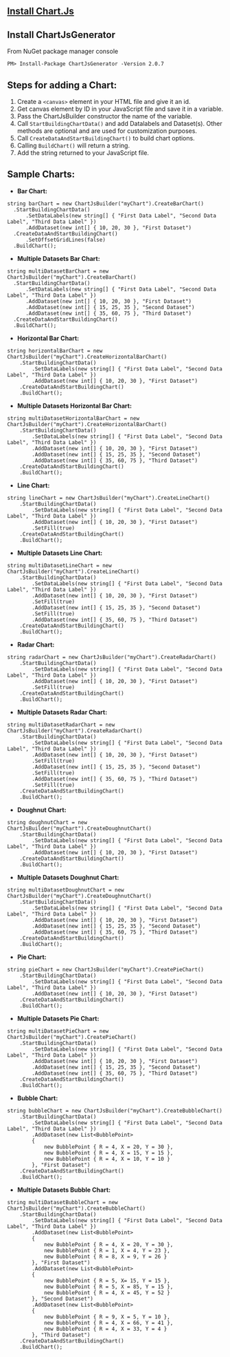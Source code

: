 ## [Install Chart.Js](http://www.chartjs.org/docs/latest/getting-started/installation.html)

## Install ChartJsGenerator 
From NuGet package manager console
```
PM> Install-Package ChartJsGenerator -Version 2.0.7
```

## Steps for adding a Chart:
1. Create a `<canvas>` element in your HTML file and give it an id.
2. Get canvas element by ID in your JavaScript file and save it in a variable.
3. Pass the ChartJsBuilder constructor the name of the variable.
4. Call `StartBuildingChartData()` and add Datalabels and Dataset(s). Other methods are optional and are used for customization purposes.
6. Call `CreateDataAndStartBuildingChart()` to build chart options.
7. Calling `BuildChart()` will return a string.
8. Add the string returned to your JavaScript file.

## Sample Charts: 
   - **Bar Chart:** 
  ```
string barChart = new ChartJsBuilder("myChart").CreateBarChart()
	.StartBuildingChartData()
		.SetDataLabels(new string[] { "First Data Label", "Second Data Label", "Third Data Label" })
		.AddDataset(new int[] { 10, 20, 30 }, "First Dataset")
	.CreateDataAndStartBuildingChart()
		.SetOffsetGridLines(false)
	.BuildChart();
  ```        
  - **Multiple Datasets Bar Chart:** 
  ```
string multiDatasetBarChart = new ChartJsBuilder("myChart").CreateBarChart()
	.StartBuildingChartData() 
		.SetDataLabels(new string[] { "First Data Label", "Second Data Label", "Third Data Label" }) 
		.AddDataset(new int[] { 10, 20, 30 }, "First Dataset")
		.AddDataset(new int[] { 15, 25, 35 }, "Second Dataset")
		.AddDataset(new int[] { 35, 60, 75 }, "Third Dataset")
	.CreateDataAndStartBuildingChart()
	.BuildChart();
  ```
  - **Horizontal Bar Chart:**
```
string horizontalBarChart = new ChartJsBuilder("myChart").CreateHorizontalBarChart()
	.StartBuildingChartData()
		.SetDataLabels(new string[] { "First Data Label", "Second Data Label", "Third Data Label" })
		.AddDataset(new int[] { 10, 20, 30 }, "First Dataset")
	.CreateDataAndStartBuildingChart()
	.BuildChart();
```

  - **Multiple Datasets Horizontal Bar Chart:** 
```
string multiDatasetHorizontalBarChart = new ChartJsBuilder("myChart").CreateHorizontalBarChart()
	.StartBuildingChartData()
		.SetDataLabels(new string[] { "First Data Label", "Second Data Label", "Third Data Label" })
		.AddDataset(new int[] { 10, 20, 30 }, "First Dataset")
		.AddDataset(new int[] { 15, 25, 35 }, "Second Dataset")
		.AddDataset(new int[] { 35, 60, 75 }, "Third Dataset")
	.CreateDataAndStartBuildingChart()
	.BuildChart();
```

  - **Line Chart:** 
```
string lineChart = new ChartJsBuilder("myChart").CreateLineChart()
	.StartBuildingChartData()
		.SetDataLabels(new string[] { "First Data Label", "Second Data Label", "Third Data Label" })
		.AddDataset(new int[] { 10, 20, 30 }, "First Dataset")
		.SetFill(true)
	.CreateDataAndStartBuildingChart()
	.BuildChart();
```
          
  - **Multiple Datasets Line Chart:**
```
string multiDatasetLineChart = new ChartJsBuilder("myChart").CreateLineChart()
	.StartBuildingChartData()
		.SetDataLabels(new string[] { "First Data Label", "Second Data Label", "Third Data Label" })
		.AddDataset(new int[] { 10, 20, 30 }, "First Dataset")
		.SetFill(true)
		.AddDataset(new int[] { 15, 25, 35 }, "Second Dataset")
		.SetFill(true)
		.AddDataset(new int[] { 35, 60, 75 }, "Third Dataset")
	.CreateDataAndStartBuildingChart()
	.BuildChart();
```

  - **Radar Chart:**
```
string radarChart = new ChartJsBuilder("myChart").CreateRadarChart()
	.StartBuildingChartData()
		.SetDataLabels(new string[] { "First Data Label", "Second Data Label", "Third Data Label" })
		.AddDataset(new int[] { 10, 20, 30 }, "First Dataset")
		.SetFill(true)
	.CreateDataAndStartBuildingChart()
	.BuildChart();
```

  - **Multiple Datasets Radar Chart:** 
```
string multiDatasetRadarChart = new ChartJsBuilder("myChart").CreateRadarChart()
	.StartBuildingChartData()
		.SetDataLabels(new string[] { "First Data Label", "Second Data Label", "Third Data Label" })
		.AddDataset(new int[] { 10, 20, 30 }, "First Dataset")
		.SetFill(true)
		.AddDataset(new int[] { 15, 25, 35 }, "Second Dataset")
		.SetFill(true)
		.AddDataset(new int[] { 35, 60, 75 }, "Third Dataset")
		.SetFill(true)
	.CreateDataAndStartBuildingChart()
	.BuildChart();
```

  - **Doughnut Chart:** 
```
string doughnutChart = new ChartJsBuilder("myChart").CreateDoughnutChart()
	.StartBuildingChartData()
		.SetDataLabels(new string[] { "First Data Label", "Second Data Label", "Third Data Label" })
		.AddDataset(new int[] { 10, 20, 30 }, "First Dataset")
	.CreateDataAndStartBuildingChart()
	.BuildChart();
```

  - **Multiple Datasets Doughnut Chart:** 
```
string multiDatasetDoughnutChart = new ChartJsBuilder("myChart").CreateDoughnutChart()
	.StartBuildingChartData()
		.SetDataLabels(new string[] { "First Data Label", "Second Data Label", "Third Data Label" })
		.AddDataset(new int[] { 10, 20, 30 }, "First Dataset")
		.AddDataset(new int[] { 15, 25, 35 }, "Second Dataset")
		.AddDataset(new int[] { 35, 60, 75 }, "Third Dataset")
	.CreateDataAndStartBuildingChart()
	.BuildChart();
```
  - **Pie Chart:** 
```
string pieChart = new ChartJsBuilder("myChart").CreatePieChart()
	.StartBuildingChartData()
		.SetDataLabels(new string[] { "First Data Label", "Second Data Label", "Third Data Label" })
		.AddDataset(new int[] { 10, 20, 30 }, "First Dataset")
	.CreateDataAndStartBuildingChart()
	.BuildChart();
```
      
  - **Multiple Datasets Pie Chart:** 
  
```
string multiDatasetPieChart = new ChartJsBuilder("myChart").CreatePieChart()
	.StartBuildingChartData()
		.SetDataLabels(new string[] { "First Data Label", "Second Data Label", "Third Data Label" })
		.AddDataset(new int[] { 10, 20, 30 }, "First Dataset")
		.AddDataset(new int[] { 15, 25, 35 }, "Second Dataset")
		.AddDataset(new int[] { 35, 60, 75 }, "Third Dataset")
	.CreateDataAndStartBuildingChart()
	.BuildChart();
```


  - **Bubble Chart:** 
```
string bubbleChart = new ChartJsBuilder("myChart").CreateBubbleChart()
	.StartBuildingChartData()
		.SetDataLabels(new string[] { "First Data Label", "Second Data Label", "Third Data Label" })
		.AddDataset(new List<BubblePoint>
		{
			new BubblePoint { R = 4, X = 20, Y = 30 },
			new BubblePoint { R = 4, X = 15, Y = 15 },
			new BubblePoint { R = 4, X = 10, Y = 10 }
		}, "First Dataset")
	.CreateDataAndStartBuildingChart()
	.BuildChart();
```

  - **Multiple Datasets Bubble Chart:** 
```	
string multiDatasetBubbleChart = new ChartJsBuilder("myChart").CreateBubbleChart()
	.StartBuildingChartData()
		.SetDataLabels(new string[] { "First Data Label", "Second Data Label", "Third Data Label" })
		.AddDataset(new List<BubblePoint>
		{
			new BubblePoint { R = 4, X = 20, Y = 30 },
			new BubblePoint { R = 1, X = 4, Y = 23 },
			new BubblePoint { R = 8, X = 9, Y = 26 }
		}, "First Dataset")
		.AddDataset(new List<BubblePoint>
		{
			new BubblePoint { R = 5, X= 15, Y = 15 },
			new BubblePoint { R = 5, X = 85, Y = 15 },
			new BubblePoint { R = 4, X = 45, Y = 52 }
		}, "Second Dataset")
		.AddDataset(new List<BubblePoint>
		{
			new BubblePoint { R = 9, X = 5, Y = 10 },
			new BubblePoint { R = 4, X = 66, Y = 41 },
			new BubblePoint { R = 4, X = 33, Y = 4 }
		}, "Third Dataset")
	.CreateDataAndStartBuildingChart()
	.BuildChart();
```

